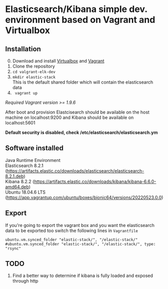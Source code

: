# Elasticsearch/Kibana simple dev. environment based on Vagrant and Virtualbox

## Installation
0. Download and install [Virtualbox](https://www.virtualbox.org/wiki/Downloads) and [Vagrant](https://www.vagrantup.com/downloads.html)  
1. Clone the repository 
2. ``cd valgrant-elk-dev``
3. ``mkdir elastic-stack``        
This is the default shared folder which will contain the elasticsearch data
3. `` vagrant up``

*Required Vagrant version >= 1.9.6*

After boot and provision Elastcisearch should be available on the host machine on localhost:9200
and Kibana should be available on localhost:5601

**Default security is disabled, check /etc/elasticsearch/elasticsearch.ym**

## Software installed
Java Runtime Environment    
Elasticsearch 8.2.1 (https://artifacts.elastic.co/downloads/elasticsearch/elasticsearch-8.2.1.deb)     
Kibana 8.2.2 (https://artifacts.elastic.co/downloads/kibana/kibana-6.6.0-amd64.deb)         
Ubuntu 18.04.6 LTS (https://app.vagrantup.com/ubuntu/boxes/bionic64/versions/20220523.0.0)   

## Export

If you're going to export the vagrant box and you want the elasticsearch data to be exported too
switch the following lines in ``Vagrantfile``           

```
ubuntu.vm.synced_folder "elastic-stack/", "/elastic-stack/"
#ubuntu.vm.synced_folder "elastic-stack/", "/elastic-stack/", type: "rsync" 
```

## TODO
1. Find a better way to determine if kibana is fully loaded and exposed through http
